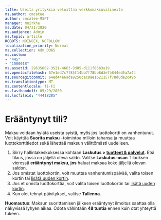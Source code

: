 ```yaml
---
title: Useita yrityksiä veloittaa verkkomaksuvälineitä
ms.author: cmcatee
author: cmcatee-MSFT
manager: mnirkhe
ms.date: 04/21/2020
ms.audience: Admin
ms.topic: article
ROBOTS: NOINDEX, NOFOLLOW
localization_priority: Normal
ms.collection: Adm_O365
ms.custom:
- "445"
- "1500018"
ms.assetid: 29635602-3521-4663-9d85-d111f85b3a19
ms.openlocfilehash: 57e1ed7c7f85f14bb7f78bb8d3e7b844ed5a7a44
ms.sourcegitcommit: 64ed44e6ada9250cac8ae1621157f78d0de2c49b
ms.translationtype: MT
ms.contentlocale: fi-FI
ms.lasthandoff: 05/29/2020
ms.locfileid: "44418285"
---
```

# <a name="past-due-account"></a>Erääntynyt tili?

Maksu voidaan hylätä useista syistä, myös jos luottokortti on vanhentunut. Voit käyttää **Suorita maksu** -toimintoa milloin tahansa ja muuttaa luottokorttitiedot sekä lähettää maksun välittömästi uudelleen.

1. Siirry hallintakeskuksessa kohtaan **Laskutus > [tuotteet & palvelut](https://go.microsoft.com/fwlink/p/?linkid=842054)**.
Etsi tilaus, jossa on jäljellä oleva saldo. Valitse **Laskutus-osan** Tilauksen vieressä **erääntynyt maksu**, **jos** haluat maksaa koko jäljellä olevan saldon.
2. Jos omistat luottokortin, voit muuttaa vanhentumispäivää, valita toisen kortin tai [lisätä uuden kortin](https://docs.microsoft.com/microsoft-365/commerce/billing-and-payments/manage-payment-methods?view=o365-worldwide).
3. Jos et omista luottokorttia, voit valita toisen luottokortin tai [lisätä uuden kortin](https://docs.microsoft.com/microsoft-365/commerce/billing-and-payments/manage-payment-methods?view=o365-worldwide).
4. Kun olet tehnyt päivitykset, valitse **Tallenna**.

**Huomautus**: Maksun suorittamisen jälkeen erääntynyt ilmoitus saattaa olla näkyvissä lyhyen aikaa. Odota vähintään **48 tuntia** ennen kuin otat yhteyttä tukeen.
